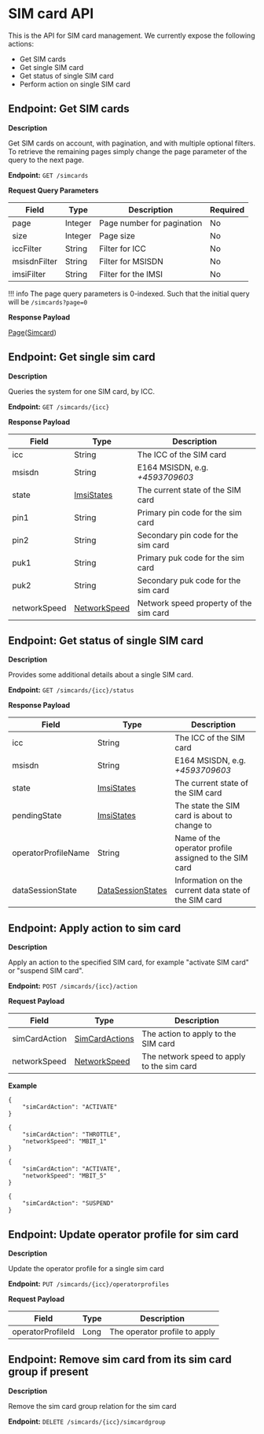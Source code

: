 # SIM card API
This is the API for SIM card management. We currently expose the following actions:

* Get SIM cards
* Get single SIM card
* Get status of single SIM card
* Perform action on single SIM card

## Endpoint: Get SIM cards

**Description**

Get SIM cards on account, with pagination, and with multiple optional filters.
To retrieve the remaining pages simply change the page parameter of the query to the next page.

**Endpoint:** `GET /simcards`

**Request Query Parameters**

| Field        | Type    | Description                | Required |
| ------------ | ------- | -------------------------- | -------- |
| page         | Integer | Page number for pagination | No       |
| size         | Integer | Page size                  | No       |
| iccFilter    | String  | Filter for ICC             | No       |
| msisdnFilter | String  | Filter for MSISDN          | No       |
| imsiFilter   | String  | Filter for the IMSI        | No       |

!!! info
	The page query parameters is 0-indexed. Such that the initial query will be `/simcards?page=0`

**Response Payload**

[Page](/general-information/data-types/#Page(Type))([Simcard](/general-information/data-types/#SimCard))

## Endpoint: Get single sim card

**Description**

Queries the system for one SIM card, by ICC.

**Endpoint:** `GET /simcards/{icc}`

**Response Payload**

Field        	| Type          												| Description
------------ 	| ------------- 												| ------------
icc 			| String 														| The ICC of the SIM card
msisdn 			| String 														| E164 MSISDN, e.g. *+4593709603*
state 			| [ImsiStates](/general-information/data-types/#imsistates) 	| The current state of the SIM card
pin1 			| String 														| Primary pin code for the sim card
pin2 			| String 														| Secondary pin code for the sim card
puk1 			| String 														| Primary puk code for the sim card
puk2 			| String 														| Secondary puk code for the sim card
networkSpeed 	| [NetworkSpeed](/general-information/data-types/#networkspeed) | Network speed property of the sim card

## Endpoint: Get status of single SIM card

**Description**

Provides some additional details about a single SIM card.

**Endpoint:** `GET /simcards/{icc}/status`

**Response Payload**

Field        		| Type          															| Description
------------ 		| ------------- 															| ------------
icc 				| String 																	| The ICC of the SIM card
msisdn 				| String 																	| E164 MSISDN, e.g. *+4593709603*
state 				| [ImsiStates](/general-information/data-types/#imsistates) 				| The current state of the SIM card
pendingState 		| [ImsiStates](/general-information/data-types/#imsistates) 				| The state the SIM card is about to change to
operatorProfileName | String 																	| Name of the operator profile assigned to the SIM card
dataSessionState 	| [DataSessionStates](/general-information/data-types/#datasessionstates) 	| Information on the current data state of the SIM card

## Endpoint: Apply action to sim card

**Description**

Apply an action to the specified SIM card, for example "activate SIM card" or "suspend SIM card".

**Endpoint:** `POST /simcards/{icc}/action`

**Request Payload**

Field        	| Type          													| Description
------------ 	| ------------- 													| ------------
simCardAction 	| [SimCardActions](/general-information/data-types/#simcardactions) | The action to apply to the SIM card
networkSpeed 	| [NetworkSpeed](/general-information/data-types/#networkspeed) 	| The network speed to apply to the sim card

**Example**
```
{
	"simCardAction": "ACTIVATE"
}
```
```
{
	"simCardAction": "THROTTLE",
	"networkSpeed": "MBIT_1"
}
```
```
{
	"simCardAction": "ACTIVATE",
	"networkSpeed": "MBIT_5"
}
```
```
{
	"simCardAction": "SUSPEND"
}
```

## Endpoint: Update operator profile for sim card

**Description**

Update the operator profile for a single sim card

**Endpoint:** `PUT /simcards/{icc}/operatorprofiles`

**Request Payload**

Field        		| Type          | Description
------------ 		| ------------- | ------------
operatorProfileId 	| Long 			| The operator profile to apply


## Endpoint: Remove sim card from its sim card group if present

**Description**

Remove the sim card group relation for the sim card

**Endpoint:** `DELETE /simcards/{icc}/simcardgroup`